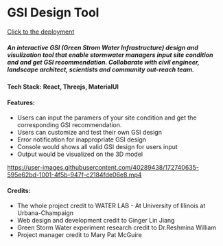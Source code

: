 # GSI Design Tool

[Click to the deployment](https://ginger000.github.io/GSI-Design-Tool-V1/)

##### An interactive GSI (Green Strom Water Infrastructure) design and visulization tool that enable stormwater managers input site condition and and get GSI recommendation. Collobarate with civil engineer, landscape architect, scientists and community out-reach team.

#### Tech Stack: React, Threejs, MaterialUI

#### Features: 
- Users can input the paramers of your site condition and get the corresponding GSI recommendation.
- Users can customize and test their own GSI design
- Error notification for inappropriate GSI design
- Console would shows all valid GSI design for users input
- Output would be visualized on the 3D model


https://user-images.githubusercontent.com/40289438/172740635-595e62bd-1001-4f5b-947f-c2184fde06e8.mp4

#### Credits:
- The whole project credit to WATER LAB - At University of Illinois at Urbana-Champaign
- Web design and development credit to Ginger Lin Jiang
- Green Storm Water experiment research credit to Dr.Reshmina William
- Project manager credit to Mary Pat McGuire




